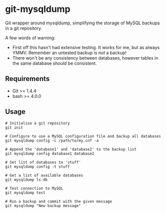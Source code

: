 git-mysqldump
=============

Git wrapper around mysqldump, simplifying the storage of MySQL backups in a
git repository.

A few words of warning:
* First off this hasn't had extensive testing. It works for me, but as always
  YMMV. Remember an untested backup is *not* a backup!
* There won't be any consistency between databases, however tables in the same
  database *should* be consistent.

Requirements
------------
* Git >= 1.4.4
* bash >= 4.0.0

Usage
-----

	# Initialise a git repository
	git init
	
	# Configure to use a MySQL configuration file and backup all databases
	git mysqldump config -c /path/to/my.cnf -a
	
	# Append the 'database1' and 'database2' to the backup list
	git mysqldump config database1 database2
	
	# Set list of databases to 'stuff'
	git mysqldump config -t stuff
	
	# Get a list of available databases
	git mysqldump ls-db
	
	# Test connection to MySQL
	git mysqldump test
	
	# Run a backup and commit with the given message
	git mysqldump "New backup message"

